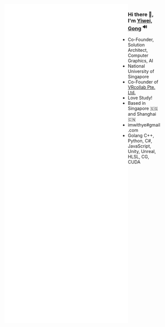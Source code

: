 <img align="left" src="./github-metrics.svg">

### Hi there 👋, I'm [Yiwei, Gong](https://yiwei.dev) <sup>🔊</sup>

<!--
**imwithye/imwithye** is a ✨ _special_ ✨ repository because its `README.md` (this file) appears on your GitHub profile.

Here are some ideas to get you started:

- 🔭 I’m currently working on ...
- 🌱 I’m currently learning ...
- 👯 I’m looking to collaborate on ...
- 🤔 I’m looking for help with ...
- 💬 Ask me about ...
- 📫 How to reach me: ...
- 😄 Pronouns: ...
- ⚡ Fun fact: ...
-->

- Co-Founder, Solution Architect, Computer Graphics, AI
- National University of Singapore
- Co-Founder of [VRcollab Pte. Ltd.](https://vrcollab.com)
- Love Study!
- Based in Singapore 🇸🇬 and Shanghai 🇨🇳
- imwithye#gmail.com
- Golang C++, Python, C#, JavaScript, Unity, Unreal, HLSL, CG, CUDA
